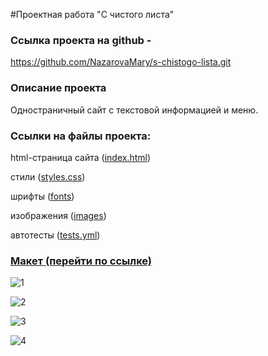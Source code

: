 #Проектная работа "С чистого листа"

<h3>Ссылка проекта на github - </h3>

https://github.com/NazarovaMary/s-chistogo-lista.git

<h3>Описание проекта </h3>

Одностраничный сайт с текстовой информацией и меню.

<h3>Ссылки на файлы проекта:</h3>

html-страница сайта (<a href="https://github.com/NazarovaMary/s-chistogo-lista/blob/main/index.html" target="_blank">index.html</a>)

стили (<a href="https://github.com/NazarovaMary/s-chistogo-lista/blob/main/styles/style.css" target="_blank">styles.css</a>)

шрифты (<a href="https://github.com/NazarovaMary/s-chistogo-lista/tree/main/fonts" target="_blank">fonts</a>)

изображения (<a href="https://github.com/NazarovaMary/s-chistogo-lista/tree/main/images" target="_blank">images</a>)

автотесты (<a href="https://github.com/NazarovaMary/s-chistogo-lista/blob/main/.github/workflows/tests.yml" target="_blank">tests.yml</a>)

<h3><a href="https://www.figma.com/file/vYJfYCZUddsUQUCYUktcID/%231-С-чистого-листа/duplicate?type=design&node-id=0-1&mode=design" target="_blank">Макет (перейти по ссылке)</a></h3>

![1](https://github.com/NazarovaMary/s-chistogo-lista/assets/145542673/095fe798-f591-4d1c-a89a-8f1d98533f77)

![2](https://github.com/NazarovaMary/s-chistogo-lista/assets/145542673/c121e8aa-06b0-4245-8db9-7815a955f69d)

![3](https://github.com/NazarovaMary/s-chistogo-lista/assets/145542673/bd440e67-1995-4107-aa60-9fb640fff8ca)

![4](https://github.com/NazarovaMary/s-chistogo-lista/assets/145542673/0800b331-fe6a-45d6-8e01-a783828a286e)
